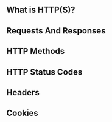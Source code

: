 ## What is HTTP(S)?

## Requests And Responses

## HTTP Methods

## HTTP Status Codes

## Headers

## Cookies

